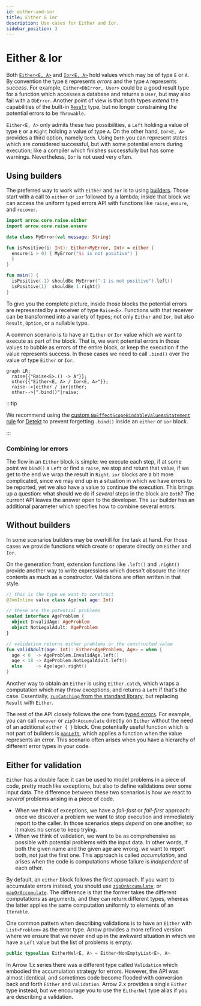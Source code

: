 ```yaml
---
id: either-and-ior
title: Either & Ior
description: Use cases for Either and Ior.
sidebar_position: 3
---
```


# Either & Ior

<!--- TEST_NAME EitherIorKnitTest -->

<!--- INCLUDE .*
import io.kotest.matchers.shouldBe
import arrow.core.left
import arrow.core.right
import arrow.core.Either
-->

Both [`Either<E, A>`](https://arrow-kt.github.io/arrow/arrow-core/arrow.core/-either/index.html)
and [`Ior<E, A>`](https://arrow-kt.github.io/arrow/arrow-core/arrow.core/-ior/index.html)
hold values which may be of type `E` or `A`.
By convention the type `E` represents _errors_ and the type `A` represents
_success_. For example, `Either<DbError, User>` could be a good result type for
a function which accesses a database and returns a `User`, but may also fail
with a `DbError`. Another point of view is that both types _extend_ the capabilities
of the built-in [`Result`](https://kotlinlang.org/api/latest/jvm/stdlib/kotlin/-result/) 
type, but no longer constraining the potential errors to be `Throwable`.

`Either<E, A>` only admits these two possibilities, a `Left` holding a value of
type `E` or a `Right` holding a value of type `A`. On the other hand, `Ior<E, A>`
provides a third option, namely `Both`. Using `Both` you can represent states 
which are considered successful, but with some potential errors during execution;
like a compiler which finishes successfully but has some warnings. Nevertheless,
`Ior` is not used very often.

## Using builders

The preferred way to work with `Either` and `Ior` is to using [builders](../../typed-errors/).
Those start with a call to `either` or `ior` followed by a lambda; inside that
block we can access the uniform typed errors API with functions like `raise`,
`ensure`, and `recover`.

```kotlin
import arrow.core.raise.either
import arrow.core.raise.ensure

data class MyError(val message: String)

fun isPositive(i: Int): Either<MyError, Int> = either {
  ensure(i > 0) { MyError("$i is not positive") }
  i
}

fun main() {
  isPositive(-1) shouldBe MyError("-1 is not positive").left()
  isPositive(1)  shouldBe 1.right()
}
```
<!--- KNIT example-either-ior-01.kt -->
<!--- TEST assert -->

To give you the complete picture, inside those blocks the potential errors are
represented by a receiver of type `Raise<E>`. Functions with that receiver can
be transformed into a variety of types; not only `Either` and `Ior`, but also
`Result`, `Option`, or a nullable type.

A common scenario is to have an `Either` or `Ior` value which we want to execute
as part of the block. That is, we want potential errors in those values to bubble
as errors of the entire block, or keep the execution if the value represents
success. In those cases we need to call `.bind()` over the value of type `Either`
or `Ior`.

```mermaid
graph LR;
  raise{{"Raise<E>.() -> A"}};
  other{{"Either<E, A> / Ior<E, A>"}};
  raise-->|either / ior|other;
  other-->|".bind()"|raise;
```

:::tip

We recommend using the [custom `NoEffectScopeBindableValueAsStatement` rule](https://github.com/woltapp/arrow-detekt-rules#noeffectscopebindablevalueasstatement)
for [Detekt](https://detekt.dev/) to prevent forgetting `.bind()` inside
an `either` or `ior` block.

:::

### Combining Ior errors

The flow in an `Either` block is simple: we execute each step, if at some point
we `bind()` a `Left` or find a `raise`, we stop and return that value, if we get
to the end we wrap the result in `Right`. `ior` blocks are a bit more complicated,
since we may end up in a situation in which we have errors to be reported, yet
we also have a value to continue the execution. This brings up a question: what
should we do if _several_ steps in the block are `Both`? The current API leaves
the answer open to the developer. The `ior` builder has
an additional parameter which specifies how to combine several errors.

## Without builders

In some scenarios builders may be overkill for the task at hand. For those cases
we provide functions which create or operate directly on `Either` and `Ior`.

On the generation front, extension functions like `.left()` and `.right()`
provide another way to write expressions which doesn't obscure the inner contents
as much as a constructor. Validations are often written in that style.

```kotlin
// this is the type we want to construct
@JvmInline value class Age(val age: Int)

// these are the potential problems
sealed interface AgeProblem {
  object InvalidAge: AgeProblem
  object NotLegalAdult: AgeProblem
}

// validation returns either problems or the constructed value
fun validAdult(age: Int): Either<AgeProblem, Age> = when {
  age < 0  -> AgeProblem.InvalidAge.left()
  age < 18 -> AgeProblem.NotLegalAdult.left()
  else     -> Age(age).right()
}
```
<!--- KNIT example-either-ior-02.kt -->

Another way to obtain an `Either` is using `Either.catch`, which wraps a
computation which may throw exceptions, and returns a `Left` if that's the case.
Essentially, [`runCatching` from the standard library](https://kotlinlang.org/api/latest/jvm/stdlib/kotlin/run-catching.html),
but replacing `Result` with `Either`.

The rest of the API closely follows the one from [typed errors](../../typed-errors/).
For example, you can call `recover` or `zipOrAccumulate` directly on `Either`
without the need of an additional `either { }` block. One potentially useful
function which is not part of builders is [`mapLeft`](https://arrow-kt.github.io/arrow/arrow-core/arrow.core/-either/map-left.html), 
which applies a function when the value represents an error. This scenario often
arises when you have a hierarchy of different error types in your code.

## Either for validation

`Either` has a double face: it can be used to model problems in a piece of code,
pretty much like exceptions, but also to define validations over some input data.
The difference between these two scenarios is how we react to _several_ problems
arising in a piece of code.

- When we think of exceptions, we have a _fail-fast_ or _fail-first_ approach:
  once we discover a problem we want to stop execution and immediately report
  to the caller. In those scenarios steps _depend_ on one another, so it makes
  no sense to keep trying.
- When we think of validation, we want to be as comprehensive as possible with
  potential problems with the input data. In other words, if both the given name
  and the given age are wrong, we want to report both, not just the first one.
  This approach is called _accumulation_, and arises when the code is computations
  whose failure is _independent_ of each other.

By default, an `either` block follows the first approach. If you want to accumulate
errors instead, you should use [`zipOrAccumulate`](https://arrow-kt.github.io/arrow/arrow-core/arrow.core/-either/-companion/zip-or-accumulate.html),
or [`mapOrAccumulate`](https://arrow-kt.github.io/arrow/arrow-core/arrow.core/map-or-accumulate.html).
The difference is that the former takes the different computations as arguments,
and they can return different types, whereas the latter applies the same computation
uniformly to elements of an `Iterable`.

One common pattern when describing validations is to have an `Either` with
`List<Problem>` as the error type. Arrow provides a more refined version
where we ensure that we never end up in the awkward situation in which we have
a `Left` value but the list of problems is empty.

```kotlin
public typealias EitherNel<E, A> = Either<NonEmptyList<E>, A>
```

In Arrow 1.x series there was a different type called `Validation` which embodied
the accumulation strategy for errors. However, the API was almost identical, and
sometimes code become flooded with conversion back and forth `Either` and `Validation`.
Arrow 2.x provides a single `Either` type instead, but we encourage you to use
the `EitherNel` type alias if you are describing a validation.
